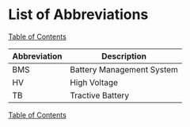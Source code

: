 # List of Abbreviations

[Table of Contents](https://bosung91.github.io/FSAE-High-Voltage-System-Design-and-Optimization/#table-of-contents)  

| Abbreviation | Description |
| ----------- | ----------- |
| BMS | Battery Management System |
| HV | High Voltage |
| TB | Tractive Battery |

[Table of Contents](https://bosung91.github.io/FSAE-High-Voltage-System-Design-and-Optimization/#table-of-contents)